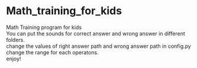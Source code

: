 # Math_training_for_kids
Math Training program for kids <br />
You can put the sounds for correct answer and wrong answer in different folders. <br />
change the values of right answer path and wrong answer path in config.py <br />
change the range for each operatons. <br />
enjoy! <br />

